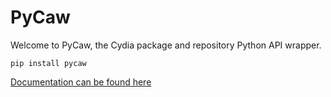 # PyCaw

Welcome to PyCaw, the Cydia package and repository Python API wrapper.

`pip install pycaw`

[Documentation can be found here](https://pycaw.readthedocs.io)
